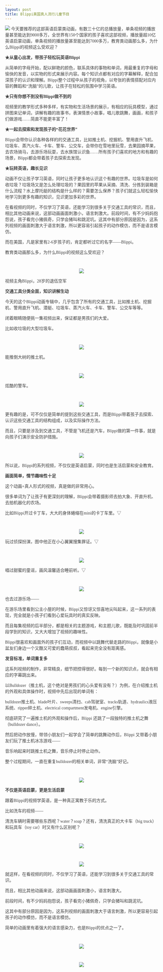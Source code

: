 ```yaml
---
layout: post
title: Blippi美国真人流行儿童节目
---
```


<p style="color:#404040;font-family:Georgia, &quot;font-size:16px;background-color:#FFFFFF;">
<img src="https://cdn.jsdelivr.net/gh/bestop/lanyon@gh-pages/public/20200511145925.png" style="width:auto;height:auto;">
	今天要推荐的这部英语启蒙类动画，有数三十亿的总播放量，单条视频的播放量甚至能达到9000多万，全世界有150个国家的孩子喜欢这部视频，播放量超10亿英语启蒙动画，单条视频的播放量甚至能达到7000多万，教育类动画那么多，为什么Blippi的视频这么受欢迎？
</p>
<p style="color:#404040;font-family:Georgia, &quot;font-size:16px;background-color:#FFFFFF;">
	<span style="font-weight:600;">★从童心出发，带孩子轻松玩英语Blippi</span> 
</p>
<p style="color:#404040;font-family:Georgia, &quot;font-size:16px;background-color:#FFFFFF;">
	从简单的字母开始，配以鲜艳的颜色，联系具体的事物和单词，用最重复的字母和愉快的发音，以实物的形式来展示内容。每个知识点都有对应的字幕解释，配合加深孩子的认识和理解。Blippi整个过程中从孩子的视角，以夸张的表情搭配对应内容的舞蹈和“洗脑”的儿歌，让孩子在轻松的氛围中学习英语。
</p>
<p style="color:#404040;font-family:Georgia, &quot;font-size:16px;background-color:#FFFFFF;">
	<span style="font-weight:600;">★只有你想不到没有Blippi做不到的</span> 
</p>
<p style="color:#404040;font-family:Georgia, &quot;font-size:16px;background-color:#FFFFFF;">
	视频里的教学形式多种多样，有实物和生活场景的展示，有相应的玩具模型，通过拼图来记单词，讲解有趣的故事书，表演情景小故事，唱儿歌跳舞，画画，和孩子们做游戏……简直不能更丰富了！
</p>
<p style="color:#404040;font-family:Georgia, &quot;font-size:16px;background-color:#FFFFFF;">
	<span style="font-weight:600;">★一起去探索和发现孩子的“花花世界”</span> 
</p>
<p style="color:#404040;font-family:Georgia, &quot;font-size:16px;background-color:#FFFFFF;">
	Blippi会带你认识各种各样的的交通工具，比如推土机、挖掘机、警用直升飞机、垃圾车、蒸汽火车、卡车、警车、公交车，会带你在雪地里玩雪，去果园摘苹果，去农场骑马，去游乐场玩耍，去水族馆认识鱼……所有孩子们喜欢的地方和有趣的场景，Blippi都会带着孩子去探索去发现。
</p>
<p style="color:#404040;font-family:Georgia, &quot;font-size:16px;background-color:#FFFFFF;">
	<span style="font-weight:600;">★玩转英语，趣长见识</span> 
</p>
<p style="color:#404040;font-family:Georgia, &quot;font-size:16px;background-color:#FFFFFF;">
	动画不仅让孩子学习英语，同时让孩子更多地认识这个有趣的世界。垃圾车是如何收垃圾？垃圾场又是怎么处理垃圾的？果园里的苹果从采摘、清洗、分拣到装箱是什么流程？水上摩托艇的结构是什么样的？需要怎么保养？孩子们就这么轻松愉快地学习到更多有趣的知识，见识更加多彩的世界。
</p>
<p style="color:#404040;font-family:Georgia, &quot;font-size:16px;background-color:#FFFFFF;">
	在看视频的同时，不仅学习了英语，还能学习到很多关于交通工具的常识，而且，相比其他动画来说，这部动画画面刺激小，语言刺激大。前段时间，有不少妈妈抱怨说，孩子看完小猪佩奇，只学会猪叫和跳泥坑。这其中有部分原因是因为，这系列视频的画面刺激大于语言刺激，所以更容易引起孩子的动作模仿，而不是语言模仿。
</p>
<p style="color:#404040;font-family:Georgia, &quot;font-size:16px;background-color:#FFFFFF;">
	而在美国，凡是家里有2-6岁孩子的，肯定都听过它的名字——Blippi。
</p>
<p style="color:#404040;font-family:Georgia, &quot;font-size:16px;background-color:#FFFFFF;">
	教育类动画那么多，为什么Blippi的视频这么受欢迎？
</p>
<p style="color:#404040;font-family:Georgia, &quot;font-size:16px;background-color:#FFFFFF;">
	<br />
</p>
<div class="image-package" style="margin:0px;text-align:center;font-size:0px;color:#404040;font-family:Georgia, &quot;background-color:#FFFFFF;">
	<div class="image-container" style="background-color:transparent;margin:0px auto;">
		<div class="image-container-fill">
		</div>
		<div class="image-view">
			<img src="https://cdn.jsdelivr.net/gh/bestop/lanyon@gh-pages/public/20200511150602.png" style="width:auto;height:auto;">
		</div>
	</div>
</div>
<p style="color:#404040;font-family:Georgia, &quot;font-size:16px;background-color:#FFFFFF;">
	视频主角Blippi，28岁的退伍空军
</p>
<p style="color:#404040;font-family:Georgia, &quot;font-size:16px;background-color:#FFFFFF;">
	<span style="font-weight:600;">交通工具分类全面，知识讲解生动</span> 
</p>
<p style="color:#404040;font-family:Georgia, &quot;font-size:16px;background-color:#FFFFFF;">
	今天的这个Blippi动画专辑中，几乎包含了所有的交通工具，比如推土机、挖掘机、警用直升飞机、潜艇、垃圾车、蒸汽火车、卡车、警车、公交车等等。
</p>
<p style="color:#404040;font-family:Georgia, &quot;font-size:16px;background-color:#FFFFFF;">
	闭着眼睛随便挑一集视频出来，保证都是男孩们的大爱。
</p>
<p style="color:#404040;font-family:Georgia, &quot;font-size:16px;background-color:#FFFFFF;">
	比如收垃圾的大型垃圾车。
</p>
<p style="color:#404040;font-family:Georgia, &quot;font-size:16px;background-color:#FFFFFF;">
	<br />
</p>
<div class="image-package" style="margin:0px;text-align:center;font-size:0px;color:#404040;font-family:Georgia, &quot;background-color:#FFFFFF;">
	<div class="image-container" style="background-color:transparent;margin:0px auto;">
		<div class="image-container-fill">
		</div>
		<div class="image-view">
			<img src="https://cdn.jsdelivr.net/gh/bestop/lanyon@gh-pages/public/20200511152056.png"/>
		</div>
	</div>
</div>
<p style="color:#404040;font-family:Georgia, &quot;font-size:16px;background-color:#FFFFFF;">
	能推倒大树的推土机。
</p>
<p style="color:#404040;font-family:Georgia, &quot;font-size:16px;background-color:#FFFFFF;">
	<br />
</p>
<div class="image-package" style="margin:0px;text-align:center;font-size:0px;color:#404040;font-family:Georgia, &quot;background-color:#FFFFFF;">
	<div class="image-container" style="background-color:transparent;margin:0px auto;">
		<div class="image-container-fill">
		</div>
		<div class="image-view">
			<img class="" src="https://upload-images.jianshu.io/upload_images/33280-b1b58bf6ccb3ad3c.gif?imageMogr2/auto-orient/strip|imageView2/2/w/400/format/webp" style="width:auto;height:auto;" /> 
		</div>
	</div>
</div>
<p style="color:#404040;font-family:Georgia, &quot;font-size:16px;background-color:#FFFFFF;">
	炫酷的警车。
</p>
<p style="color:#404040;font-family:Georgia, &quot;font-size:16px;background-color:#FFFFFF;">
	<br />
</p>
<div class="image-package" style="margin:0px;text-align:center;font-size:0px;color:#404040;font-family:Georgia, &quot;background-color:#FFFFFF;">
	<div class="image-container" style="background-color:transparent;margin:0px auto;">
		<div class="image-container-fill">
		</div>
		<div class="image-view">
			<img class="" src="https://upload-images.jianshu.io/upload_images/33280-085636f2644419d3.gif?imageMogr2/auto-orient/strip|imageView2/2/w/400/format/webp" style="width:auto;height:auto;" /> 
		</div>
	</div>
</div>
<p style="color:#404040;font-family:Georgia, &quot;font-size:16px;background-color:#FFFFFF;">
	更有趣的是，可不仅仅是简单的提到这些交通工具，而是Blippi带着孩子去探索、认识这些交通工具的结构组成，以及实际操作方法。
</p>
<p style="color:#404040;font-family:Georgia, &quot;font-size:16px;background-color:#FFFFFF;">
	而且，只要是涉及到交通工具，不管是飞机还是汽车，Blippi做的第一件事，就是向孩子们演示安全防护措施。
</p>
<p style="color:#404040;font-family:Georgia, &quot;font-size:16px;background-color:#FFFFFF;">
	<br />
</p>
<div class="image-package" style="margin:0px;text-align:center;font-size:0px;color:#404040;font-family:Georgia, &quot;background-color:#FFFFFF;">
	<div class="image-container" style="background-color:transparent;margin:0px auto;">
		<div class="image-container-fill">
		</div>
		<div class="image-view">
			<img class="" src="https://upload-images.jianshu.io/upload_images/33280-1df01c38d61f0a6e.gif?imageMogr2/auto-orient/strip|imageView2/2/w/400/format/webp" style="width:auto;height:auto;" /> 
		</div>
	</div>
</div>
<p style="color:#404040;font-family:Georgia, &quot;font-size:16px;background-color:#FFFFFF;">
	所以说，Blippi的系列视频，不仅仅是英语启蒙，同时也是生活启蒙和安全教育。
</p>
<p style="color:#404040;font-family:Georgia, &quot;font-size:16px;background-color:#FFFFFF;">
	<span style="font-weight:600;">画面简单，情节趣味性十足</span> 
</p>
<p style="color:#404040;font-family:Georgia, &quot;font-size:16px;background-color:#FFFFFF;">
	这个动画+真人形式的视频，真是做的非常用心。
</p>
<p style="color:#404040;font-family:Georgia, &quot;font-size:16px;background-color:#FFFFFF;">
	很多单词为了让孩子有更深刻的理解，Blippi会带着摄影师去拍大象、开直升机、去拍机器化的农场。
</p>
<p style="color:#404040;font-family:Georgia, &quot;font-size:16px;background-color:#FFFFFF;">
	比如Blippi开过卡丁车，大大的身体蜷缩在mini的卡丁车里。▽
</p>
<p style="color:#404040;font-family:Georgia, &quot;font-size:16px;background-color:#FFFFFF;">
	<br />
</p>
<div class="image-package" style="margin:0px;text-align:center;font-size:0px;color:#404040;font-family:Georgia, &quot;background-color:#FFFFFF;">
	<div class="image-container" style="background-color:transparent;margin:0px auto;">
		<div class="image-container-fill">
		</div>
		<div class="image-view">
			<img class="" src="https://upload-images.jianshu.io/upload_images/33280-e416c9a4dadf7cf1.gif?imageMogr2/auto-orient/strip|imageView2/2/w/400/format/webp" style="width:auto;height:auto;" /> 
		</div>
	</div>
</div>
<p style="color:#404040;font-family:Georgia, &quot;font-size:16px;background-color:#FFFFFF;">
	玩过侦探扮演，图中他正在小心翼翼搜集罪证。▽
</p>
<p style="color:#404040;font-family:Georgia, &quot;font-size:16px;background-color:#FFFFFF;">
	<br />
</p>
<div class="image-package" style="margin:0px;text-align:center;font-size:0px;color:#404040;font-family:Georgia, &quot;background-color:#FFFFFF;">
	<div class="image-container" style="background-color:transparent;margin:0px auto;">
		<div class="image-container-fill">
		</div>
		<div class="image-view">
			<img class="" src="https://upload-images.jianshu.io/upload_images/33280-5d46ad46beac2c09.gif?imageMogr2/auto-orient/strip|imageView2/2/w/400/format/webp" style="width:auto;height:auto;" /> 
		</div>
	</div>
</div>
<p style="color:#404040;font-family:Georgia, &quot;font-size:16px;background-color:#FFFFFF;">
	唱过甜蜜的童谣，画风温馨适合睡前听。▽
</p>
<p style="color:#404040;font-family:Georgia, &quot;font-size:16px;background-color:#FFFFFF;">
	<br />
</p>
<div class="image-package" style="margin:0px;text-align:center;font-size:0px;color:#404040;font-family:Georgia, &quot;background-color:#FFFFFF;">
	<div class="image-container" style="background-color:transparent;margin:0px auto;">
		<div class="image-container-fill">
		</div>
		<div class="image-view">
			<img class="" src="https://upload-images.jianshu.io/upload_images/33280-d75a1d023be9dcab.gif?imageMogr2/auto-orient/strip|imageView2/2/w/400/format/webp" style="width:auto;height:auto;" /> 
		</div>
	</div>
</div>
<p style="color:#404040;font-family:Georgia, &quot;font-size:16px;background-color:#FFFFFF;">
	也去过游乐场——
</p>
<p style="color:#404040;font-family:Georgia, &quot;font-size:16px;background-color:#FFFFFF;">
	在游乐场里看到公主小屋的时候，Blippi又惊讶又惊喜地尖叫起来，这一系列的表现，完全就是小孩子们看到心爱玩具时的真实反映。
</p>
<p style="color:#404040;font-family:Georgia, &quot;font-size:16px;background-color:#FFFFFF;">
	而且每集视频的后半部分，都是相关的主题游戏，和主题儿歌，既能及时巩固前半段学到的知识，又大大增加了视频的趣味性。
</p>
<p style="color:#404040;font-family:Georgia, &quot;font-size:16px;background-color:#FFFFFF;">
	Blippi很喜欢和画面外的孩子们互动，而视频中以跳舞代替走路的Blippi，就像是小盆友们身边一个又酷又可爱的蠢萌叔叔，看起来完全没有距离感。
</p>
<p style="color:#404040;font-family:Georgia, &quot;font-size:16px;background-color:#FFFFFF;">
	<span style="font-weight:600;">发音标准，单词重复多</span> 
</p>
<p style="color:#404040;font-family:Georgia, &quot;font-size:16px;background-color:#FFFFFF;">
	这系列视频的制作，非常精良，细节把控得很好。每到一个新的知识点，就会有相应的字幕跳出来。
</p>
<p style="color:#404040;font-family:Georgia, &quot;font-size:16px;background-color:#FFFFFF;">
	以Bulldozer（推土机，这个绝对是男孩们的心头爱有没有？）为例，在介绍推土机的外观和具体操作时，视频中先后出现的单词有：
</p>
<p style="color:#404040;font-family:Georgia, &quot;font-size:16px;background-color:#FFFFFF;">
	bulldozer推土机、blade叶片、sweeps清扫、cab驾驶室、tracks轨道、hydraulics液压系统、ripper碎土机、electrical compartment发电机、engine引擎。
</p>
<p style="color:#404040;font-family:Georgia, &quot;font-size:16px;background-color:#FFFFFF;">
	彻底研究了一遍推土机的外观和操作后，Blippi 还跳了一段独特的推土机之舞（bulldozer dance）。
</p>
<p style="color:#404040;font-family:Georgia, &quot;font-size:16px;background-color:#FFFFFF;">
	然后把动作放慢，带领小朋友们一起学会了简单的跳舞动作后，Blippi 又带着小朋友们玩了推土机冰冻游戏——
</p>
<p style="color:#404040;font-family:Georgia, &quot;font-size:16px;background-color:#FFFFFF;">
	音乐响起来时跳推土机之舞，音乐停止时停止动作。
</p>
<p style="color:#404040;font-family:Georgia, &quot;font-size:16px;background-color:#FFFFFF;">
	整个过程期间，一直在重复bulldozer的相关单词，非常“洗脑”好记。
</p>
<p style="color:#404040;font-family:Georgia, &quot;font-size:16px;background-color:#FFFFFF;">
	<br />
</p>
<div class="image-package" style="margin:0px;text-align:center;font-size:0px;color:#404040;font-family:Georgia, &quot;background-color:#FFFFFF;">
	<div class="image-container" style="background-color:transparent;margin:0px auto;">
		<div class="image-container-fill">
		</div>
		<div class="image-view">
			<img class="" src="https://upload-images.jianshu.io/upload_images/33280-e7c32496b328f16d.gif?imageMogr2/auto-orient/strip|imageView2/2/w/400/format/webp" style="width:auto;height:auto;" /> 
		</div>
	</div>
</div>
<p style="color:#404040;font-family:Georgia, &quot;font-size:16px;background-color:#FFFFFF;">
	<span style="font-weight:600;">不仅是英语启蒙，更是生活启蒙</span> 
</p>
<p style="color:#404040;font-family:Georgia, &quot;font-size:16px;background-color:#FFFFFF;">
	跟着Blippi的视频学英语，是一种真正寓教于乐的方式。
</p>
<p style="color:#404040;font-family:Georgia, &quot;font-size:16px;background-color:#FFFFFF;">
	比如洗车的视频——
</p>
<p style="color:#404040;font-family:Georgia, &quot;font-size:16px;background-color:#FFFFFF;">
	清洗车辆时需要哪些东西呢？water？soap？还有，清洗真正的大卡车（big truck）和玩具车（toy car）时又有什么区别呢？
</p>
<p style="color:#404040;font-family:Georgia, &quot;font-size:16px;background-color:#FFFFFF;">
	<br />
</p>
<div class="image-package" style="margin:0px;text-align:center;font-size:0px;color:#404040;font-family:Georgia, &quot;background-color:#FFFFFF;">
	<div class="image-container" style="background-color:transparent;margin:0px auto;">
		<div class="image-container-fill">
		</div>
		<div class="image-view">
			<img class="" src="https://upload-images.jianshu.io/upload_images/33280-557c2d6b8463c0f8.gif?imageMogr2/auto-orient/strip|imageView2/2/w/400/format/webp" style="width:auto;height:auto;" /> 
		</div>
	</div>
</div>
<p style="color:#404040;font-family:Georgia, &quot;font-size:16px;background-color:#FFFFFF;">
	<br />
</p>
<div class="image-package" style="margin:0px;text-align:center;font-size:0px;color:#404040;font-family:Georgia, &quot;background-color:#FFFFFF;">
	<div class="image-container" style="background-color:transparent;margin:0px auto;">
		<div class="image-container-fill">
		</div>
		<div class="image-view">
			<img class="" src="https://upload-images.jianshu.io/upload_images/33280-5486ce0a06aac64e.gif?imageMogr2/auto-orient/strip|imageView2/2/w/400/format/webp" style="width:auto;height:auto;" /> 
		</div>
	</div>
</div>
<p style="color:#404040;font-family:Georgia, &quot;font-size:16px;background-color:#FFFFFF;">
	就这样，在看视频的同时，不仅学习了英语，还能学习到很多关于交通工具的常识。
</p>
<p style="color:#404040;font-family:Georgia, &quot;font-size:16px;background-color:#FFFFFF;">
	而且，相比其他动画来说，这部动画画面刺激小，语言刺激大。
</p>
<p style="color:#404040;font-family:Georgia, &quot;font-size:16px;background-color:#FFFFFF;">
	前段时间，有不少妈妈抱怨说，孩子看完小猪佩奇，只学会猪叫和跳泥坑。
</p>
<p style="color:#404040;font-family:Georgia, &quot;font-size:16px;background-color:#FFFFFF;">
	这其中有部分原因是因为，这系列视频的画面刺激大于语言刺激，所以更容易引起孩子的动作模仿，而不是语言模仿。
</p>
<p style="color:#404040;font-family:Georgia, &quot;font-size:16px;background-color:#FFFFFF;">
	简单的动画里有着强大的语言感染力，也是Blippi的优点之一了。
</p>
<p style="color:#404040;font-family:Georgia, &quot;font-size:16px;background-color:#FFFFFF;">
	<br />
</p>
<div class="image-package" style="margin:0px;text-align:center;font-size:0px;color:#404040;font-family:Georgia, &quot;background-color:#FFFFFF;">
	<div class="image-container" style="background-color:transparent;margin:0px auto;">
		<div class="image-container-fill">
		</div>
		<div class="image-view">
			<img class="" src="https://upload-images.jianshu.io/upload_images/33280-8b00955ca5d38714?imageMogr2/auto-orient/strip|imageView2/2/w/1024/format/webp" style="width:auto;height:auto;" /> 
		</div>
	</div>
</div>
<p style="color:#404040;font-family:Georgia, &quot;font-size:16px;background-color:#FFFFFF;">
	<br />
</p>
<div class="image-package" style="margin:0px;text-align:center;font-size:0px;color:#404040;font-family:Georgia, &quot;background-color:#FFFFFF;">
	<div class="image-container" style="background-color:transparent;margin:0px auto;">
		<div class="image-container-fill">
		</div>
		<div class="image-view">
			<img class="" src="https://upload-images.jianshu.io/upload_images/33280-36b857319e3ea4c5?imageMogr2/auto-orient/strip|imageView2/2/w/1200/format/webp" style="width:auto;height:auto;" /> 
		</div>
	</div>
</div>


